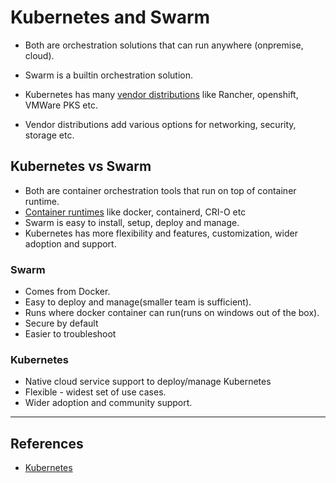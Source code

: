 # Kubernetes and Swarm

- Both are orchestration solutions that can run anywhere (onpremise, cloud).
- Swarm is a builtin orchestration solution.

- Kubernetes has many [vendor distributions](https://kubernetes.io/partners/#conformance) like Rancher, openshift, VMWare PKS etc.

- Vendor distributions add various options for networking, security, storage etc.

## Kubernetes vs Swarm

- Both are container orchestration tools that run on top of container runtime.
- [Container runtimes](https://kubernetes.io/docs/setup/production-environment/container-runtimes/) like docker, containerd, CRI-O etc
- Swarm is easy to install, setup, deploy and manage.
- Kubernetes has more flexibility and features, customization, wider adoption and support.

### Swarm

- Comes from Docker.
- Easy to deploy and manage(smaller team is sufficient).
- Runs where docker container can run(runs on windows out of the box).
- Secure by default
- Easier to troubleshoot

### Kubernetes

- Native cloud service support to deploy/manage Kubernetes
- Flexible - widest set of use cases.
- Wider adoption and community support.

---

## References

- [Kubernetes](https://kubernetes.io/)
